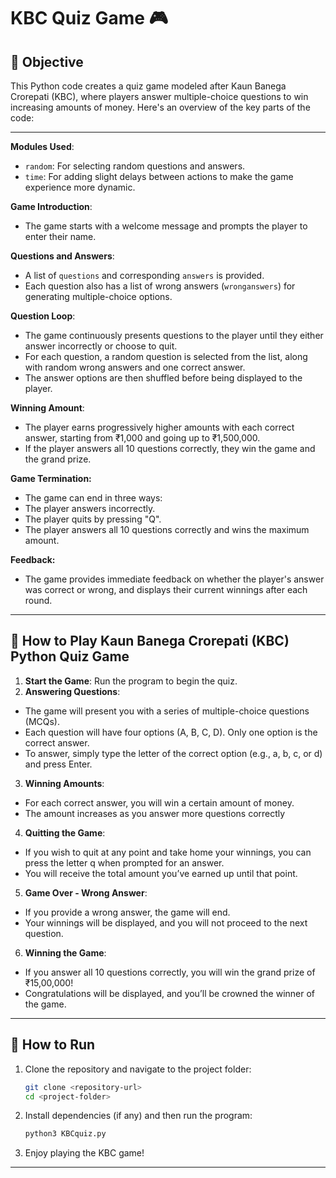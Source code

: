 
# KBC Quiz Game 🎮

## 🎯 Objective

This Python code creates a quiz game modeled after Kaun Banega Crorepati (KBC), where players answer multiple-choice questions to win increasing amounts of money. Here's an overview of the key parts of the code:

---

**Modules Used**:

* `random`: For selecting random questions and answers.
* `time`: For adding slight delays between actions to make the game experience more dynamic.

**Game Introduction**:

* The game starts with a welcome message and prompts the player to enter their name.

**Questions and Answers**:

* A list of `questions` and corresponding `answers` is provided.
* Each question also has a list of wrong answers (`wronganswers`) for generating multiple-choice options.

**Question Loop**:

* The game continuously presents questions to the player until they either answer incorrectly or choose to quit.
* For each question, a random question is selected from the list, along with random wrong answers and one correct answer.
* The answer options are then shuffled before being displayed to the player.

**Winning Amount**:

* The player earns progressively higher amounts with each correct answer, starting from ₹1,000 and going up to ₹1,500,000.
* If the player answers all 10 questions correctly, they win the game and the grand prize.

**Game Termination:**

* The game can end in three ways:
* The player answers incorrectly.
* The player quits by pressing "Q".
* The player answers all 10 questions correctly and wins the maximum amount.

**Feedback:**

* The game provides immediate feedback on whether the player's answer was correct or wrong, and displays their current winnings after each round.

---

## 🚀 How to Play Kaun Banega Crorepati (KBC) Python Quiz Game

1. **Start the Game**: Run the program to begin the quiz. 
2. **Answering Questions**: 
* The game will present you with a series of multiple-choice questions (MCQs).
* Each question will have four options (A, B, C, D). Only one option is the correct answer.
* To answer, simply type the letter of the correct option (e.g., a, b, c, or d) and press Enter.

3. **Winning Amounts**: 
* For each correct answer, you will win a certain amount of money.
* The amount increases as you answer more questions correctly
4. **Quitting the Game**: 
* If you wish to quit at any point and take home your winnings, you can press the letter q when prompted for an answer.
* You will receive the total amount you’ve earned up until that point.
5. **Game Over - Wrong Answer**: 
* If you provide a wrong answer, the game will end.
* Your winnings will be displayed, and you will not proceed to the next question.
6. **Winning the Game**: 
* If you answer all 10 questions correctly, you will win the grand prize of ₹15,00,000!
* Congratulations will be displayed, and you’ll be crowned the winner of the game.

---

## 🔧 How to Run

1. Clone the repository and navigate to the project folder:
   ```bash
   git clone <repository-url>
   cd <project-folder>
   ```

2. Install dependencies (if any) and then run the program:
   ```bash
   python3 KBCquiz.py
   ```

3. Enjoy playing the KBC game!

---

